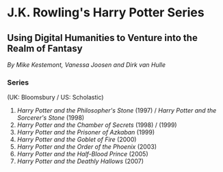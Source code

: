 # J.K. Rowling's Harry Potter Series
## Using Digital Humanities to Venture into the Realm of Fantasy

*By Mike Kestemont, Vanessa Joosen and Dirk van Hulle*

### Series

(UK: Bloomsbury / US: Scholastic)

1. *Harry Potter and the Philosopher's Stone* (1997) / *Harry Potter and the Sorcerer's Stone* (1998)
2. *Harry Potter and the Chamber of Secrets* (1998) / (1999)
3. *Harry Potter and the Prisoner of Azkaban* (1999)
4. *Harry Potter and the Goblet of Fire* (2000)
5. *Harry Potter and the Order of the Phoenix* (2003)
6. *Harry Potter and the Half-Blood Prince* (2005)
7. *Harry Potter and the Deathly Hallows* (2007)





